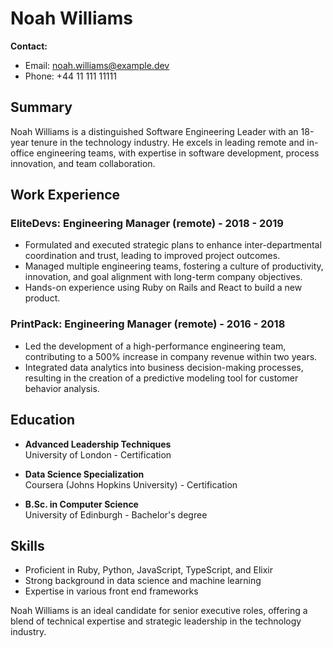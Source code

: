 # Noah Williams

**Contact:**  
- Email: noah.williams@example.dev  
- Phone: +44 11 111 11111  

## Summary  
Noah Williams is a distinguished Software Engineering Leader with an 18-year tenure in the technology industry. He excels in leading remote and in-office engineering teams, with expertise in software development, process innovation, and team collaboration.  

## Work Experience  

### EliteDevs: Engineering Manager (remote) - 2018 - 2019  
- Formulated and executed strategic plans to enhance inter-departmental coordination and trust, leading to improved project outcomes.  
- Managed multiple engineering teams, fostering a culture of productivity, innovation, and goal alignment with long-term company objectives.  
- Hands-on experience using Ruby on Rails and React to build a new product.  

### PrintPack: Engineering Manager (remote) - 2016 - 2018  
- Led the development of a high-performance engineering team, contributing to a 500% increase in company revenue within two years.  
- Integrated data analytics into business decision-making processes, resulting in the creation of a predictive modeling tool for customer behavior analysis.  

## Education  
- **Advanced Leadership Techniques**  
University of London - Certification  

- **Data Science Specialization**  
Coursera (Johns Hopkins University) - Certification  

- **B.Sc. in Computer Science**  
University of Edinburgh - Bachelor's degree  

## Skills  
- Proficient in Ruby, Python, JavaScript, TypeScript, and Elixir  
- Strong background in data science and machine learning  
- Expertise in various front end frameworks  

Noah Williams is an ideal candidate for senior executive roles, offering a blend of technical expertise and strategic leadership in the technology industry.
